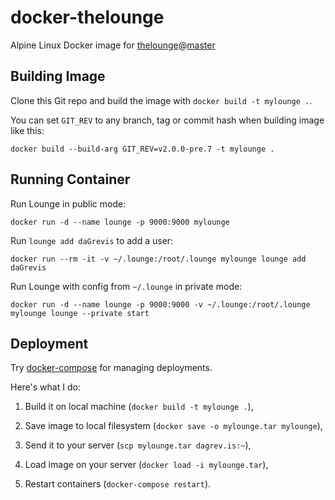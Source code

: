 # docker-thelounge

Alpine Linux Docker image for 
[thelounge](https://github.com/thelounge/lounge)@[master](https://github.com/thelounge/lounge/commits/master)

## Building Image

Clone this Git repo and build the image with `docker build -t mylounge .`.

You can set `GIT_REV` to any branch, tag or commit hash when building image like this:

```
docker build --build-arg GIT_REV=v2.0.0-pre.7 -t mylounge .
```

## Running Container

Run Lounge in public mode:

```
docker run -d --name lounge -p 9000:9000 mylounge
```

Run `lounge add daGrevis` to add a user:

```
docker run --rm -it -v ~/.lounge:/root/.lounge mylounge lounge add daGrevis
```

Run Lounge with config from `~/.lounge` in private mode:

```
docker run -d --name lounge -p 9000:9000 -v ~/.lounge:/root/.lounge mylounge lounge --private start
```

## Deployment

Try [docker-compose](https://github.com/daGrevis/daGrev.is/blob/09375a84860e44eca74fc495e5f95f63a7e662a2/docker-compose.yml#L30-L36) for managing deployments.

Here's what I do:

1) Build it on local machine (`docker build -t mylounge .`),

2) Save image to local filesystem (`docker save -o mylounge.tar mylounge`),

3) Send it to your server (`scp mylounge.tar dagrev.is:~`),

4) Load image on your server (`docker load -i mylounge.tar`),

5) Restart containers (`docker-compose restart`).
